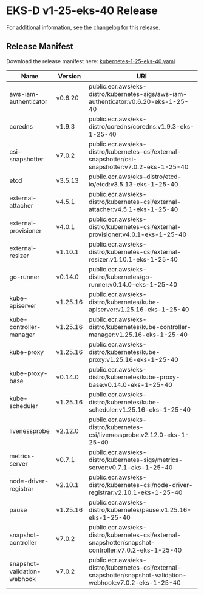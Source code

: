 # EKS-D v1-25-eks-40 Release

For additional information, see the [changelog](CHANGELOG-v1-25-eks-40.md) for this release.

## Release Manifest

Download the release manifest here: [kubernetes-1-25-eks-40.yaml](https://distro.eks.amazonaws.com/kubernetes-1-25/kubernetes-1-25-eks-40.yaml)

| Name | Version | URI |
|------|---------|-----|
| aws-iam-authenticator | v0.6.20 | public.ecr.aws/eks-distro/kubernetes-sigs/aws-iam-authenticator:v0.6.20-eks-1-25-40 |
| coredns | v1.9.3 | public.ecr.aws/eks-distro/coredns/coredns:v1.9.3-eks-1-25-40 |
| csi-snapshotter | v7.0.2 | public.ecr.aws/eks-distro/kubernetes-csi/external-snapshotter/csi-snapshotter:v7.0.2-eks-1-25-40 |
| etcd | v3.5.13 | public.ecr.aws/eks-distro/etcd-io/etcd:v3.5.13-eks-1-25-40 |
| external-attacher | v4.5.1 | public.ecr.aws/eks-distro/kubernetes-csi/external-attacher:v4.5.1-eks-1-25-40 |
| external-provisioner | v4.0.1 | public.ecr.aws/eks-distro/kubernetes-csi/external-provisioner:v4.0.1-eks-1-25-40 |
| external-resizer | v1.10.1 | public.ecr.aws/eks-distro/kubernetes-csi/external-resizer:v1.10.1-eks-1-25-40 |
| go-runner | v0.14.0 | public.ecr.aws/eks-distro/kubernetes/go-runner:v0.14.0-eks-1-25-40 |
| kube-apiserver | v1.25.16 | public.ecr.aws/eks-distro/kubernetes/kube-apiserver:v1.25.16-eks-1-25-40 |
| kube-controller-manager | v1.25.16 | public.ecr.aws/eks-distro/kubernetes/kube-controller-manager:v1.25.16-eks-1-25-40 |
| kube-proxy | v1.25.16 | public.ecr.aws/eks-distro/kubernetes/kube-proxy:v1.25.16-eks-1-25-40 |
| kube-proxy-base | v0.14.0 | public.ecr.aws/eks-distro/kubernetes/kube-proxy-base:v0.14.0-eks-1-25-40 |
| kube-scheduler | v1.25.16 | public.ecr.aws/eks-distro/kubernetes/kube-scheduler:v1.25.16-eks-1-25-40 |
| livenessprobe | v2.12.0 | public.ecr.aws/eks-distro/kubernetes-csi/livenessprobe:v2.12.0-eks-1-25-40 |
| metrics-server | v0.7.1 | public.ecr.aws/eks-distro/kubernetes-sigs/metrics-server:v0.7.1-eks-1-25-40 |
| node-driver-registrar | v2.10.1 | public.ecr.aws/eks-distro/kubernetes-csi/node-driver-registrar:v2.10.1-eks-1-25-40 |
| pause | v1.25.16 | public.ecr.aws/eks-distro/kubernetes/pause:v1.25.16-eks-1-25-40 |
| snapshot-controller | v7.0.2 | public.ecr.aws/eks-distro/kubernetes-csi/external-snapshotter/snapshot-controller:v7.0.2-eks-1-25-40 |
| snapshot-validation-webhook | v7.0.2 | public.ecr.aws/eks-distro/kubernetes-csi/external-snapshotter/snapshot-validation-webhook:v7.0.2-eks-1-25-40 |
